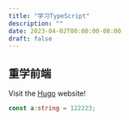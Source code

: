 ```yaml
---
title: "学习TypeScript"
description: ""
date: 2023-04-02T00:00:00-08:00
draft: false
---
```

## 重学前端


Visit the [Hugo](https://gohugo.io) website!

```ts
const a:string = 122223;
```